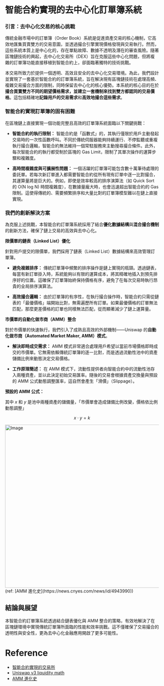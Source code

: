 # 智能合約實現的去中心化訂單簿系統

### **引言：去中心化交易的核心挑戰**

傳統金融市場中的訂單簿（Order Book）系統是促進資產交易的核心機制，它高效地匯集買賣雙方的交易意圖，並透過撮合引擎實現價格發現與交易執行。然而，這些系統本質上是中心化的，存在單點故障、數據不透明及潛在的審查風險。隨著區塊鏈技術的興起，去中心化交易所（DEX）旨在克服這些中心化問題，但將複雜的訂單簿功能直接移植到智能合約上，卻面臨著獨特的技術挑戰。

本交易所致力於提供一個透明、高效且安全的去中心化交易環境。為此，我們設計並實現了一套基於智能合約的訂單簿系統，旨在解決現有區塊鏈技術在處理高頻、複雜交易撮合方面的限制，同時保留去中心化的核心優勢。本系統的核心目的在於**撮合買賣雙方不同的期望價格需求，並建立一套機制來找到雙方都認同的交易價格**。這包括精確地**記錄用戶的交易需求**和**高效地撮合這些需求**。

### **智能合約實現訂單簿的固有困難**

在區塊鏈上直接實現一個功能完整且高效的訂單簿系統面臨以下關鍵挑戰：

- **智能合約的執行限制：** 智能合約是「函數式」的，其執行僅限於用戶主動發起交易時的一次性函數呼叫。不同於傳統伺服器能夠持續運行、不停監聽或重複執行撮合邏輯，智能合約無法維持一個常駐服務來主動搜尋撮合條件。此外，每次智能合約的執行都受制於區塊的 Gas Limit，限制了其單次操作的運算步驟和複雜度。

- **高時間複雜度與可擴展性問題：** 一個活躍的訂單簿可能包含數十萬筆待處理的委託單。若每次新訂單進入都需要智能合約從所有現有訂單中逐一比對撮合，其運算量將是巨大的。例如，即使是效率較高的排序演算法（如 Quick Sort 的 O(N log N) 時間複雜度），在數據量龐大時，也會迅速超出智能合約的 Gas 限制。這使得傳統的、需要頻繁排序和大量比對的訂單簿模型難以在鏈上直接實現。

### **我們的創新解決方案**

為克服上述挑戰，本智能合約訂單簿系統採用了結合**優化數據結構**與**混合撮合機制**的創新方法，確保了鏈上交易的高效與去中心化。

**限價單的鏈表（Linked List）優化**

針對用戶提交的限價單，我們採用了鏈表（Linked List）數據結構來高效管理訂單簿。

- **避免複雜排序：** 傳統訂單簿中頻繁的排序操作是鏈上實現的瓶頸。透過鏈表，每當有新訂單掛入時，系統能夠以有限的運算成本，將其精確地插入到預先排序好的位置。這確保了訂單簿始終保持價格有序，避免了在每次交易時執行昂貴的全局排序演算法。

- **高效撮合邏輯：** 由於訂單簿的有序性，在執行撮合操作時，智能合約只需從鏈表的「最優價格」端開始比對，無需遍歷所有訂單。如果最優價格的訂單無法匹配，那麼更差價格的訂單也同樣無法匹配，從而顯著減少了鏈上運算量。

**市價單的自動化做市商（AMM）整合**

對於市價單的快速執行，我們引入了成熟且高效的外部機制——Uniswap 的**自動化做市商（Automated Market Maker, AMM）模式**。

- **解決即時成交需求：** AMM 模式非常適合處理用戶希望以當前市場價格即時成交的市價單。它無需依賴傳統訂單簿的逐一比對，而是透過流動性池中的資產儲備比例來動態決定交易價格。

- **工作原理簡述：** 在 AMM 模式下，流動性提供者向智能合約中的流動性池存入兩種資產，並以此決定初始交易匯率。隨後的交易會根據資產交換量與預設的 AMM 公式動態調整匯率，這自然會產生「滑價」（Slippage）。

**預設的 AMM 公式：**

其中 $x$ 和 $y$ 是池中兩種資產的儲備量，「市價單會造成儲備比例改變，價格依比例動態調整」

```math
x \cdot y = k
```

<img width="1080" height="533" alt="Image" src="https://github.com/user-attachments/assets/8c9172cf-69b9-4a89-8195-ebf3c79a690c" />
(ref: [AMM 進化史](https://news.cnyes.com/news/id/4943990))


## **結論與展望**

本智能合約訂單簿系統透過結合鏈表優化與 AMM 整合的策略，有效地解決了在區塊鏈環境中實現傳統訂單簿所面臨的性能和效率挑戰。這不僅確保了交易撮合的透明性與安全性，更為去中心化金融應用開啟了更多可能性。


# Reference

- [智能合約實現的交易所](https://github.com/XPAEXCHANGE/smart-contracts/blob/master/Solidity/Baliv.sol)
- [Uniswap v3 liquidity math](https://atiselsts.github.io/pdfs/uniswap-v3-liquidity-math.pdf)
- [AMM 進化史](https://news.cnyes.com/news/id/4943990)
